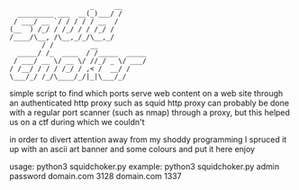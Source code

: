                         _     __     
      _________ ___  __(_)___/ /     
     / ___/ __ `/ / / / / __  /      
    (__  ) /_/ / /_/ / / /_/ /       
    /____/\__, /\__,_/_/\__,_/        
            / /         __            
      _____/ /_  ____  / /_____  _____
     / ___/ __ \/ __ \/ //_/ _ \/ ___/
    / /__/ / / / /_/ / ,< /  __/ /    
    \___/_/ /_/\____/_/|_|\___/_/  

simple script to find which ports serve web content on a web site through an authenticated http proxy such as squid http proxy
can probably be done with a regular port scanner (such as nmap) through a proxy, but this helped us on a ctf
during which we couldn't

in order to divert attention away from  my shoddy programming I spruced it up with an ascii art banner and some colours and put it here
enjoy


usage:
python3 squidchoker.py <proxy username> <proxy password> <proxy domain> <proxy port> <domain to be scanned> <port on which to begin scanning>
example:
python3 squidchoker.py admin password domain.com 3128 domain.com 1337
